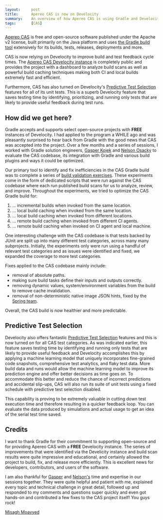 ```yaml
---
layout:     post
title:      Apereo CAS is now on Develocity
summary:    An overview of how Apereo CAS is using Gradle and Develocity to improve its build and test execution cycle.
tags:       [CAS]
---
```


[Apereo CAS](https://github.com/apereo/cas) is free and open-source software published under the Apache v2 license, built primarily on the Java platform and uses [the Gradle build tool](https://gradle.com/) extensively for its builds, tests, releases, deployments and more.

CAS is now relying on Develocity to improve build and test feedback cycle times. The [Apereo CAS Develocity instance](https://develocity.apereo.org/) is completely public and provides the project with a dashboard to analyze build scans as well as powerful build caching techniques making both CI and local builds extremely fast and efficient.

Furthermore, CAS has also turned on Develocity's [Predictive Test Selection](https://develocity.apereo.org/scans/test-selection) features for all of its unit tests. This is a superb Develocity feature that saves testing time by identifying, prioritizing, and running only tests that are likely to provide useful feedback during test runs.

## How did we get here?

Gradle accepts and supports select open-source projects with **FREE** instances of Develocity. I had applied to the program a WHILE ago and was pleasantly surprised to hear back from Gradle with the good news that CAS was accepted into the project. Over a few months and a series of sessions, I worked with Gradle solution engineers, [Gasper Kojek](https://github.com/ribafish) and [Nelson Osacky](https://github.com/runningcode) to evaluate the CAS codebase, its integration with Gradle and various build plugins and ways it could be optimized. 

Our primary tool to identify and fix inefficiencies in the CAS Gradle build was to complete a series of [build validation exercises](https://github.com/gradle/gradle-enterprise-build-validation-scripts/blob/main/Gradle.md). These experiments come in the form of dedicated scripts that were run against the CAS codebase where each run published build scans for us to analyze, review, and improve. Throughout the experiments, we tried to optimize the CAS Gradle build for:

1. ... incremental builds when invoked from the same location.
2. ... local build caching when invoked from the same location.
3. ... local build caching when invoked from different locations.
4. ... remote build caching when invoked from different CI agents.
5. ... remote build caching when invoked on CI agent and local machine.

One interesting challenge with the CAS codebase is that tests backed by JUnit are split up into many different test categories, across many many subprojects. Initially, the experiments only were run using a handful of relevant test categories and as issues were identified and fixed, we expanded the coverage to more test categories.

Fixes applied to the CAS codebase mainly include:

- removal of absolute paths.
- making sure build tasks define their inputs and outputs correctly.
- removing dynamic values, system/environment variables from the build to remove cache invalidation.
- removal of non-deterministic native image JSON hints, fixed by the [Spring team](https://github.com/spring-projects/spring-framework/issues/31852).

Overall, the CAS build is now healthier and more predictable.

## Predictive Test Selection

Develocity also offers fantastic [Predictive Test Selection](https://develocity.apereo.org/scans/test-selection) features and this is now turned on for all CAS test categories. As was indicated earlier, this feature saves testing time by identifying and running only tests that are likely to provide useful feedback and Develocity accomplishes this by applying a machine learning model that uniquely incorporates fine-grained code snapshots, comprehensive test analytics, and flaky test data. More build data and runs would allow the machine learning model to improve its prediction engine and offer better decisions as time goes on. To accommodate this better and reduce the chance of incorrect predictions and accidental slip-ups, CAS will also run its suite of unit tests using a fixed schedule with predictive test selection disabled.

This capability is proving to be extremely valuable in cutting down test execution time and therefore resulting in a quicker feedback loop. You can evaluate the data produced by simulations and actual usage to get an idea of the serial test time saved. 

## Credits

I want to thank Gradle for their commitment to supporting open-source and for providing Apereo CAS with a **FREE** Develocity instance. The series of improvements that were identified via the Develicity instance and build scan results were quite impressive and educational, and certainly allowed the project to build, fix, and release more efficiently. This is excellent news for developers, contributors, and users of the software.

I am also thankful for [Gasper](https://github.com/ribafish) and [Nelson's](https://github.com/runningcode) time and expertise in our sessions together. They were quite helpful and patient with me, explained every topic and technical challenge in great detail, followed up and responded to my comments and questions super quickly and even got hands-on and contributed a few fixes to the CAS project itself! You guys rock! 

[Misagh Moayyed](https://fawnoos.com)
